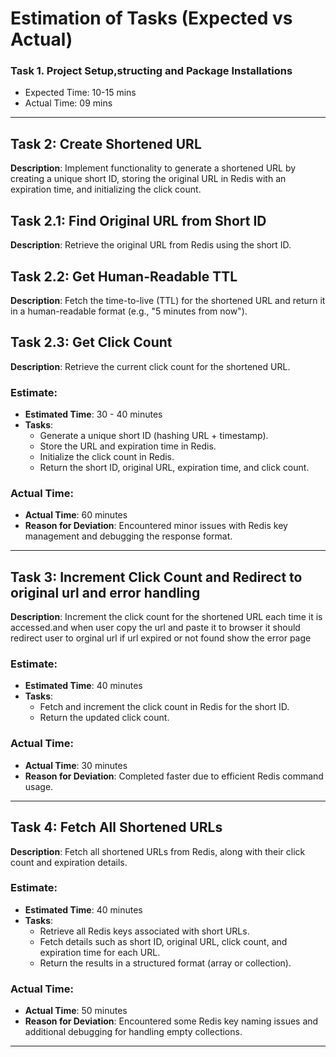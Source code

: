 # Estimation of Tasks (Expected vs Actual)
### Task 1. Project Setup,structing and Package Installations

-   Expected Time: 10-15 mins
-   Actual Time: 09 mins

---

## Task 2: **Create Shortened URL**
**Description**: Implement functionality to generate a shortened URL by creating a unique short ID, storing the original URL in Redis with an expiration time, and initializing the click count.

## Task 2.1: **Find Original URL from Short ID**
**Description**: Retrieve the original URL from Redis using the short ID.

## Task 2.2: **Get Human-Readable TTL**
**Description**: Fetch the time-to-live (TTL) for the shortened URL and return it in a human-readable format (e.g., "5 minutes from now").

## Task 2.3: **Get Click Count**
**Description**: Retrieve the current click count for the shortened URL.

### Estimate:
- **Estimated Time**: 30 - 40 minutes
- **Tasks**:
  - Generate a unique short ID (hashing URL + timestamp).
  - Store the URL and expiration time in Redis.
  - Initialize the click count in Redis.
  - Return the short ID, original URL, expiration time, and click count.

### Actual Time:
- **Actual Time**: 60 minutes
- **Reason for Deviation**: Encountered minor issues with Redis key management and debugging the response format.

---
## Task 3: **Increment Click Count and Redirect to original url and error handling**
**Description**: Increment the click count for the shortened URL each time it is accessed.and when user copy the url and paste it to browser it should redirect user to orginal url if url expired or not found show the error page 

### Estimate:
- **Estimated Time**: 40 minutes
- **Tasks**:
  - Fetch and increment the click count in Redis for the short ID.
  - Return the updated click count.

### Actual Time:
- **Actual Time**: 30 minutes
- **Reason for Deviation**: Completed faster due to efficient Redis command usage.

---
## Task 4: **Fetch All Shortened URLs**
**Description**: Fetch all shortened URLs from Redis, along with their click count and expiration details.

### Estimate:
- **Estimated Time**: 40 minutes
- **Tasks**:
  - Retrieve all Redis keys associated with short URLs.
  - Fetch details such as short ID, original URL, click count, and expiration time for each URL.
  - Return the results in a structured format (array or collection).

### Actual Time:
- **Actual Time**: 50 minutes
- **Reason for Deviation**: Encountered some Redis key naming issues and additional debugging for handling empty collections.

---
